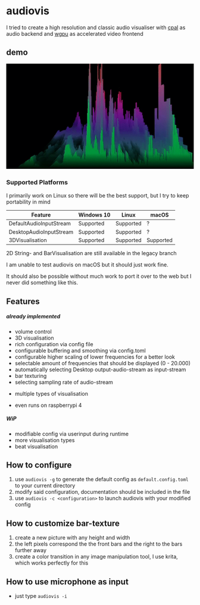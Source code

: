 # audiovis
I tried to create a high resolution and classic audio visualiser with [cpal](https://github.com/RustAudio/cpal) as audio backend and [wgpu](https://github.com/gfx-rs/wgpu) as accelerated video frontend

## demo
![](/media/demo.gif)

### Supported Platforms
I primarily work on Linux so there will be the best support, but I try to keep portability in mind

Feature                 |   Windows 10  |   Linux       |   macOS       |
----------------------- | ------------- | ------------- | ------------- |
DefaultAudioInputStream | Supported     | Supported     | ?             |
DesktopAudioInputStream | Supported     | Supported     | ?             |
3DVisualisation         | Supported     | Supported     | Supported     |

2D String- and BarVisualisation are still available in the legacy branch

I am unable to test audiovis on macOS but it should just work fine.

It should also be possible without much work to port it over to the web but I never did something like this.

## Features
##### already implemented
* volume control
* 3D visualisation
* rich configuration via config file
* configurable buffering and smoothing via config.toml
* configurable higher scaling of lower frequencies for a better look
* selectable amount of frequencies that should be displayed (0 - 20.000)
* automatically selecting Desktop output-audio-stream as input-stream
* bar texturing
* selecting sampling rate of audio-stream
+ multiple types of visualisation
* even runs on raspberrypi 4

##### WiP
* modifiable config via userinput during runtime
* more visualisation types
* beat visualisation

## How to configure
1. use `audiovis -g` to generate the default config as `default.config.toml` to your current directory
2. modify said configuration, documentation should be included in the file
3. use `audiovis -c <configuration>` to launch audiovis with your modified config

## How to customize bar-texture
1. create a new picture with any height and width
2. the left pixels correspond the the front bars and the right to the bars further away
3. create a color transition in any image manipulation tool, I use krita, which works perfectly for this

## How to use microphone as input
* just type `audiovis -i`
